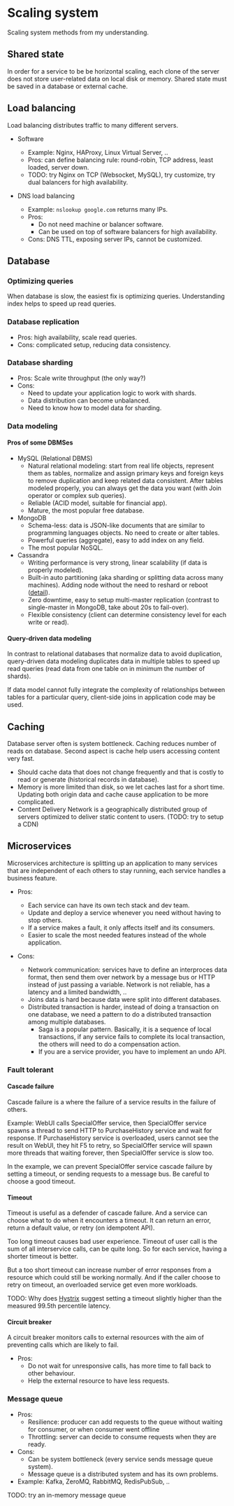 # Scaling system

Scaling system methods from my understanding.

## Shared state

In order for a service to be be horizontal scaling, each clone of
the server does not store user-related data on local disk or memory.
Shared state must be saved in a database or external cache.

## Load balancing

Load balancing distributes traffic to many different servers.

* Software

  * Example: Nginx, HAProxy, Linux Virtual Server, ..
  * Pros: can define balancing rule: round-robin, TCP address, least
    loaded, server down.
  * TODO: try Nginx on TCP (Websocket, MySQL), try customize, try dual
    balancers for high availability.

* DNS load balancing

  * Example: `nslookup google.com` returns many IPs.
  * Pros:
    * Do not need machine or balancer software.
    * Can be used on top of software balancers for high availability.
  * Cons: DNS TTL, exposing server IPs, cannot be customized.

## Database

### Optimizing queries

When database is slow, the easiest fix is optimizing queries.
Understanding index helps to speed up read queries.

### Database replication

* Pros: high availability, scale read queries.
* Cons: complicated setup, reducing data consistency.

### Database sharding

* Pros: Scale write throughput (the only way?)
* Cons:
  * Need to update your application logic to work with shards.
  * Data distribution can become unbalanced.
  * Need to know how to model data for sharding.

### Data modeling

#### Pros of some DBMSes

* MySQL (Relational DBMS)
  * Natural relational modeling: start from real life objects, represent
    them as tables, normalize and assign primary keys and foreign keys
    to remove duplication and keep related data consistent. After tables
    modeled properly, you can always get the data you want (with Join
    operator or complex sub queries).
  * Reliable (ACID model, suitable for financial app).
  * Mature, the most popular free database.
* MongoDB
  * Schema-less: data is JSON-like documents that are similar to
    programming languages objects. No need to create or alter tables.
  * Powerful queries (aggregate), easy to add index on any field.
  * The most popular NoSQL.
* Cassandra
  * Writing performance is very strong, linear scalability (if data is
    properly modeled).
  * Built-in auto partitioning (aka sharding or splitting data across
    many machines). Adding node without the need to reshard or reboot
    ([detail](
    https://cassandra.apache.org/doc/latest/architecture/dynamo.html)).
  * Zero downtime, easy to setup multi-master replication (contrast to
   single-master in MongoDB, take about 20s to fail-over).
  * Flexible consistency (client can determine consistency level for
  each write or read).

#### Query-driven data modeling

In contrast to relational databases that normalize data to avoid
duplication, query-driven data modeling duplicates data in multiple
tables to speed up read queries (read data from one table on in minimum
the number of shards).

If data model cannot fully integrate the complexity of
relationships between tables for a particular query, client-side joins
in application code may be used.

## Caching

Database server often is system bottleneck. Caching reduces number
of reads on database. Second aspect is cache help users accessing
content very fast.

* Should cache data that does not change frequently and that
  is costly to read or generate (historical records in database).
* Memory is more limited than disk, so we let caches last for
  a short time. Updating both origin data and cache cause application
  to be more complicated.
* Content Delivery Network is a geographically distributed group of
  servers optimized to deliver static content to users.
  (TODO: try to setup a CDN)

## Microservices

Microservices architecture is splitting up an application to many
services that are independent of each others to stay running, each
service handles a business feature.

* Pros:
  * Each service can have its own tech stack and dev team.
  * Update and deploy a service whenever you need without having
    to stop others.
  * If a service makes a fault, it only affects itself and its consumers.
  * Easier to scale the most needed features instead of the whole
    application.

* Cons:
  * Network communication: services have to define an interproces
    data format, then send them over network by a message bus or HTTP
    instead of just passing a variable. Network is not reliable, has
    a latency and a limited bandwidth, ..
  * Joins data is hard because data were split into different databases.
  * Distributed transaction is harder, instead of doing a transaction on
    one database, we need a pattern to do a distributed transaction
    among multiple databases.
    * Saga is a popular pattern. Basically, it is a sequence of local
      transactions, if any service fails to complete its local
      transaction, the others will need to do a compensation action.
    * If you are a service provider, you have to implement an undo API.

### Fault tolerant

#### Cascade failure

Cascade failure is a where the failure of a service results in the
failure of others.

Example: WebUI calls SpecialOffer service, then SpecialOffer service
spawns a thread to send HTTP to PurchaseHistory service and wait
for response.
If PurchaseHistory service is overloaded, users cannot see the result
on WebUI, they hit F5 to retry, so SpecialOffer service will spawn more
threads that waiting forever, then SpecialOffer service is slow too.

In the example, we can prevent SpecialOffer service cascade failure
by setting a timeout, or sending requests to a message bus.
Be careful to choose a good timeout.

#### Timeout

Timeout is useful as a defender of cascade failure. And a service
can choose what to do when it encounters a timeout. It can return
an error, return a default value, or retry (on idempotent API).

Too long timeout causes bad user experience. Timeout of user call is the
sum of all interservice calls, can be quite long. So for each service,
having a shorter timeout is better.

But a too short timeout can increase number of error responses from a
resource which could still be working normally. And if the caller choose
to retry on timeout, an overloaded service get even more workloads.

TODO: Why does [Hystrix](https://github.com/Netflix/Hystrix/wiki)
suggest setting a timeout slightly higher than the measured 99.5th
percentile latency.

#### Circuit breaker

A circuit breaker monitors calls to external resources with the aim
of preventing calls which are likely to fail.

* Pros:
  * Do not wait for unresponsive calls, has more time to fall back
      to other behaviour.
  * Help the external resource to have less requests.

### Message queue

* Pros:
  * Resilience: producer can add requests to the queue without waiting
    for consumer, or when consumer went offline
  * Throttling: server can decide to consume requests when they
    are ready.
* Cons:
  * Can be system bottleneck (every service sends message queue system).
  * Message queue is a distributed system and has its own problems.
* Example: Kafka, ZeroMQ, RabbitMQ, RedisPubSub, ..

TODO: try an in-memory message queue
